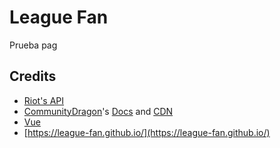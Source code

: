 # League Fan

Prueba pag


## Credits

- [Riot's API](https://developer.riotgames.com/docs/lol)
- [CommunityDragon](https://github.com/communitydragon)'s [Docs](https://github.com/CommunityDragon/Docs) and [CDN](https://raw.communitydragon.org/latest/)
- [Vue](https://v3.vuejs.org/guide/introduction.html)
- [https://league-fan.github.io/](https://league-fan.github.io/)
